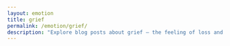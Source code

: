 ```yaml
---
layout: emotion
title: grief
permalink: /emotion/grief/
description: "Explore blog posts about grief — the feeling of loss and letting go."
---
```


